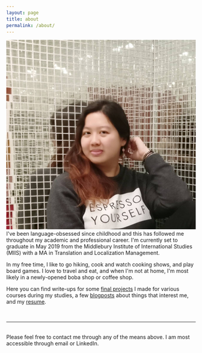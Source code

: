```yaml
---
layout: page
title: about
permalink: /about/
---
```


<img class="col one right" src="/img/profile.jpg">

<br/>
I've been language-obsessed since childhood and this has followed me throughout my academic and professional career. I'm currently set to graduate in May 2019 from the Middlebury Institute of International Studies (MIIS) with a MA in Translation and Localization Management. 

In my free time, I like to go hiking, cook and watch cooking shows, and play board games. I love to travel and eat, and when I'm not at home, I'm most likely in a newly-opened boba shop or coffee shop.

Here you can find write-ups for some [final projects](https://sugarfins.github.io/) I made for various courses during my studies, a few [blogposts](https://sugarfins.github.io/blog/) about things that interest me, and my [resume](https://sugarfins.github.io/resume/).




<br/>
<hr/>
<br/>
<span class="contacticon center">
	<a href="mailto:rissafung@gmail.com"><i class="fa fa-envelope-square"></i></a>
	<a href="https://github.com/sugarfins" target="_blank"><i class="fa fa-github-square"></i></a>
	<a href="https://www.linkedin.com/in/rissafung/" target="_blank"><i class="fa fa-linkedin-square"></i></a>
	<a href="https://twitter.com/_sugarfins" target="_blank"><i class="fa fa-twitter-square"></i></a>
</span>

<div class="col three caption">
	Please feel free to contact me through any of the means above. I am most accessible through email or LinkedIn.
</div>

